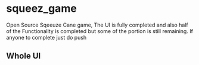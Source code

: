 # squeez_game

Open Source Sqeeuze Cane game, The UI is fully completed and also half of the Functionality is completed but some of the portion is still remaining. If anyone to complete just do push

## Whole UI

